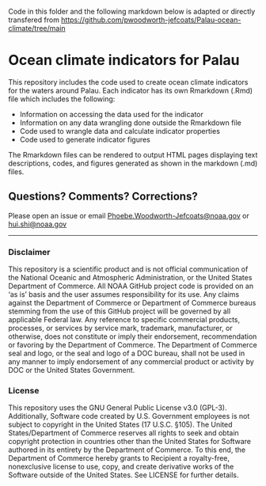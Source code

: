 Code in this folder and the following markdown below is adapted or directly transfered from https://github.com/pwoodworth-jefcoats/Palau-ocean-climate/tree/main

# Ocean climate indicators for Palau
This repository includes the code used to create ocean climate
indicators for the waters around Palau.  Each indicator has its own
Rmarkdown (.Rmd) file which includes the following:

- Information on accessing the data used for the indicator
- Information on any data wrangling done outside the Rmarkdown file
- Code used to wrangle data and calculate indicator properties
- Code used to generate indicator figures

The Rmarkdown files can be rendered to output HTML pages displaying text descriptions, codes, and figures generated as shown in the markdown (.md) files.

## Questions?  Comments?  Corrections?
Please open an issue or email Phoebe.Woodworth-Jefcoats@noaa.gov or hui.shi@noaa.gov

---

### Disclaimer
This repository is a scientific product and is not official communication 
of the National Oceanic and Atmospheric Administration, or the United 
States Department of Commerce. All NOAA GitHub project code is provided on 
an ‘as is’ basis and the user assumes responsibility for its use. Any 
claims against the Department of Commerce or Department of Commerce bureaus 
stemming from the use of this GitHub project will be governed by all 
applicable Federal law. Any reference to specific commercial products, 
processes, or services by service mark, trademark, manufacturer, or otherwise, 
does not constitute or imply their endorsement, recommendation or favoring by 
the Department of Commerce. The Department of Commerce seal and logo, or the 
seal and logo of a DOC bureau, shall not be used in any manner to imply 
endorsement of any commercial product or activity by DOC or the United 
States Government.

### License
This repository uses the GNU General Public License v3.0 (GPL-3).
Additionally, Software code created by U.S. Government employees 
is not subject to copyright in the United States (17 U.S.C. §105). 
The United States/Department of Commerce reserves all rights to 
seek and obtain copyright protection in countries other than the 
United States for Software authored in its entirety by the Department 
of Commerce. To this end, the Department of Commerce hereby grants 
to Recipient a royalty-free, nonexclusive license to use, copy, and 
create derivative works of the Software outside of the United States.
See LICENSE for further details.
